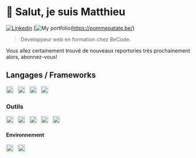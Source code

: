 # :wave: Salut, je suis Matthieu 
[![Linkedin](https://img.shields.io/badge/linkedin--lightgrey?style=social&logo=linkedin)](https://www.linkedin.com/in/matthieugravy/)
[![My portfolio](https://fontawesome.com/icons/globe?f=classic&s=solid)(https://pommepatate.be/)


>Développeur web en formation chez BeCode.  

Vous allez certainement trouvé de nouveaux reportories  très prochainement alors, abonnez-vous!


## Langages / Frameworks

<img height="20px" src="https://wallpapercave.com/wp/wp5191399.jpg" alt="JS" title="JS"/>&nbsp;&nbsp;
<img height="20px" src="https://1000marcas.net/wp-content/uploads/2021/06/Sass-Logo-500x313.png" alt="sass" title="sass"/>&nbsp;&nbsp;
<img height="20px" src="https://i0.wp.com/se-tomo.com/wp/wp-content/uploads/2018/10/Vue.png?resize=1280%2C720&ssl=1" alt="vueJS" title="vueJS"/>&nbsp;&nbsp;
<img height="20px" src="https://i0.wp.com/innovationyourself.com/wp-content/uploads/2020/08/nodejs-logo.png?resize=752%2C440&ssl=1" alt="nodeJS" title="nodeJS"/>&nbsp;&nbsp;

### Outils
<img height="20px" src="http://www.boylesoftware.com/blog/wp-content/uploads/2016/04/400x164_npm_logo.jpg" alt="npm" title="npm"/>&nbsp;&nbsp;
<img height="20px" src="https://miro.medium.com/v2/format:webp/1*gdoQ1_5OID90wf1eLTFvWw.png" alt="webpack" title="webpack"/>&nbsp;&nbsp;
<img height="20px" src="https://images.ctfassets.net/3prze68gbwl1/asset-17suaysk1qa1i0a/46ad962cd15f56f4d000001e74f4eeb9/Babel-Javascript-compiler.png" alt="babel" title="babel"/>&nbsp;&nbsp;
<img height="20px" src="https://miro.medium.com/v2/resize:fit:720/format:webp/1*XP-mZOrIqX7OsFInN2ngRQ.png" alt="express" title="express"/>&nbsp;&nbsp;
<img height="20px" src="https://1000marcas.net/wp-content/uploads/2021/06/Git-Logo-500x313.png" alt="git" title="git"/>&nbsp;&nbsp;

#### Environnement
<img height="20px" src="https://p1.hiclipart.com/preview/354/761/130/visual-studio-code-icon-redesign-for-macos-vscode-blue-and-white-logo-png-clipart.jpg" alt="vscode" title="vscode"/>&nbsp;&nbsp;
<img height="20px" src="https://maisgeek.com/wp-content/uploads/2020/10/img_5aecaa880ad8d.pagespeed.ce_.r-PeXl_qVa.png" alt="ubuntu" title="ubuntu"/>&nbsp;&nbsp;


